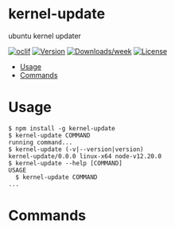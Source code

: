 kernel-update
=============

ubuntu kernel updater

[![oclif](https://img.shields.io/badge/cli-oclif-brightgreen.svg)](https://oclif.io)
[![Version](https://img.shields.io/npm/v/kernel-update.svg)](https://npmjs.org/package/kernel-update)
[![Downloads/week](https://img.shields.io/npm/dw/kernel-update.svg)](https://npmjs.org/package/kernel-update)
[![License](https://img.shields.io/npm/l/kernel-update.svg)](https://github.com/YusufMavzer/kernel-update/blob/master/package.json)

<!-- toc -->
* [Usage](#usage)
* [Commands](#commands)
<!-- tocstop -->
# Usage
<!-- usage -->
```sh-session
$ npm install -g kernel-update
$ kernel-update COMMAND
running command...
$ kernel-update (-v|--version|version)
kernel-update/0.0.0 linux-x64 node-v12.20.0
$ kernel-update --help [COMMAND]
USAGE
  $ kernel-update COMMAND
...
```
<!-- usagestop -->
# Commands
<!-- commands -->

<!-- commandsstop -->
